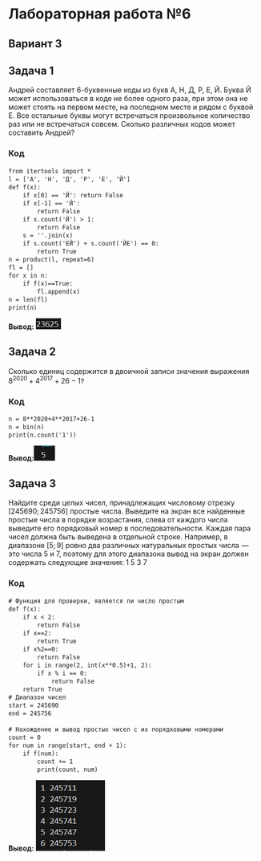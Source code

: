 # Лабораторная работа №6
## Вариант 3
## Задача 1
Андрей составляет 6-буквенные коды из букв А, Н, Д, Р, Е, Й. Буква Й может использоваться в коде не более одного раза, при этом она не может стоять на первом месте, на последнем месте и рядом с буквой Е. Все остальные буквы могут встречаться произвольное количество раз или не встречаться совсем. Сколько различных кодов может составить Андрей?  
### Код  
```
from itertools import *
l = ['А', 'Н', 'Д', 'Р', 'Е', 'Й']
def f(x):
    if x[0] == 'Й': return False
    if x[-1] == 'Й': 
        return False
    if x.count('Й') > 1: 
        return False
    s = ''.join(x)
    if s.count('ЕЙ') + s.count('ЙЕ') == 0:
        return True
n = product(l, repeat=6)
fl = []
for x in n:
    if f(x)==True:
        fl.append(x)
n = len(fl)
print(n)
```
**Вывод:** ![alt text](1.png)

## Задача 2  
Сколько единиц содержится в двоичной записи значения выражения  $8^{2020} + 4^{2017} + 26 - 1$?  
### Код
```
n = 8**2020+4**2017+26-1
n = bin(n)
print(n.count('1'))
```  
**Вывод:**![alt text](2.png)  

## Задача 3
Найдите среди целых чисел, принадлежащих числовому отрезку 
$[245690;245756]$ простые числа. Выведите на экран все найденные простые числа в порядке возрастания, слева от каждого числа выведите его порядковый номер в последовательности. Каждая пара чисел должна быть выведена в отдельной строке. Например, в диапазоне $[5; 9]$ ровно два различных натуральных простых числа  — это числа 5 и 7, поэтому для этого диапазона вывод на экран должен содержать следующие значения:
1 5
3 7

### Код
```
# Функция для проверки, является ли число простым
def f(x):
    if x < 2:
        return False
    if x==2:
        return True
    if x%2==0:
        return False
    for i in range(2, int(x**0.5)+1, 2):
        if x % i == 0:
            return False
    return True
# Диапазон чисел
start = 245690
end = 245756

# Нахождение и вывод простых чисел с их порядковыми номерами
count = 0
for num in range(start, end + 1):
    if f(num):
        count += 1
        print(count, num)
```
**Вывод:** ![alt text](3.png)